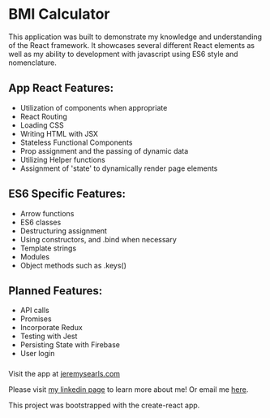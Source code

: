 # BMI Calculator

This application was built to demonstrate my knowledge and understanding of the
React framework. It showcases several different React elements as well as my
ability to development with javascript using ES6 style and nomenclature.

## App React Features:

* Utilization of components when appropriate
* React Routing
* Loading CSS
* Writing HTML with JSX
* Stateless Functional Components
* Prop assignment and the passing of dynamic data
* Utilizing Helper functions
* Assignment of 'state' to dynamically render page elements

## ES6 Specific Features:

* Arrow functions
* ES6 classes
* Destructuring assignment
* Using constructors, and .bind when necessary
* Template strings
* Modules
* Object methods such as .keys()

## Planned Features:
* API calls
* Promises
* Incorporate Redux
* Testing with Jest
* Persisting State with Firebase
* User login

###
Visit the app at [jeremysearls.com](https://www.jeremysearls.com)

Please visit [my linkedin page](https://www.linkedin.com/in/jeremysearls/) to learn more about me! Or email me [here](mailto:searls@me.com).

This project was bootstrapped with the create-react app.

